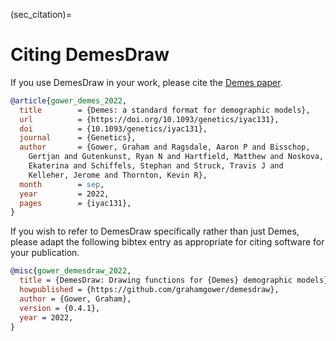 (sec_citation)=
# Citing DemesDraw

If you use DemesDraw in your work, please cite the
[Demes paper](https://doi.org/10.1093/genetics/iyac131).

```bibtex
@article{gower_demes_2022,
  title        = {Demes: a standard format for demographic models},
  url          = {https://doi.org/10.1093/genetics/iyac131},
  doi          = {10.1093/genetics/iyac131},
  journal      = {Genetics},
  author       = {Gower, Graham and Ragsdale, Aaron P and Bisschop,
    Gertjan and Gutenkunst, Ryan N and Hartfield, Matthew and Noskova,
    Ekaterina and Schiffels, Stephan and Struck, Travis J and
    Kelleher, Jerome and Thornton, Kevin R},
  month        = sep,
  year         = 2022,
  pages        = {iyac131},
}
```

If you wish to refer to DemesDraw specifically rather than just Demes,
please adapt the following bibtex entry as appropriate for citing software
for your publication.

```bibtex
@misc{gower_demesdraw_2022,
  title = {DemesDraw: Drawing functions for {Demes} demographic models},
  howpublished = {https://github.com/grahamgower/demesdraw},
  author = {Gower, Graham},
  version = {0.4.1},
  year = 2022,
}
```

